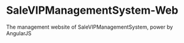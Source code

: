 # SaleVIPManagementSystem-Web
The management website of SaleVIPManagementSystem, power by AngularJS

